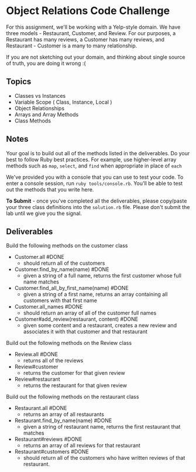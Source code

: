 # Object Relations Code Challenge

For this assignment, we'll be working with a Yelp-style domain. We have three models - Restaurant, Customer, and Review.
For our purposes, a Restaurant has many reviews, a Customer has many reviews, and Restaurant - Customer is a many to many relationship.

If you are not sketching out your domain, and thinking about single source of truth,
you are doing it wrong :(

## Topics

+ Classes vs Instances
+ Variable Scope ( Class, Instance, Local )
+ Object Relationships
+ Arrays and Array Methods
+ Class Methods

## Notes

Your goal is to build out all of the methods listed in the deliverables. Do your best to follow Ruby best practices. For example, use higher-level array methods such as `map`, `select`, and `find` when appropriate in place of `each`

We've provided you with a console that you can use to test your code. To enter a console session, run `ruby tools/console.rb`. You'll be able to test out the methods that you write here.

**To Submit** - once you've completed all the deliverables, please copy/paste your three class definitions into the `solution.rb`  file. Please don't submit the lab until we give you the signal.

## Deliverables

Build the following methods on the customer class
+ Customer.all #DONE
  + should return all of the customers
+ Customer.find_by_name(name) #DONE
  + given a string of a full name, returns the first customer whose full name matches
+ Customer.find_all_by_first_name(name) #DONE
  + given a string of a first name, returns an array containing all customers with that first name
+ Customer.all_names #DONE
  + should return an array of all of the customer full names
+ Customer#add_review(restaurant, content) #DONE
  + given some content and a restaurant, creates a new review and associates it with that customer and that restaurant

Build out the following methods on the Review class

+ Review.all #DONE
  + returns all of the reviews
+ Review#customer
  + returns the customer for that given review
+ Review#restaurant
  + returns the restaurant for that given review

Build out the following methods on the restaurant class

+ Restaurant.all #DONE
  + returns an array of all restaurants
+ Restaurant.find_by_name(name) #DONE
  + given a string of restaurant name, returns the first restaurant that matches
+ Restaurant#reviews #DONE
  + returns an array of all reviews for that restaurant
+ Restaurant#customers #DONE
  + should return all of the customers who have written reviews of that restaurant.

